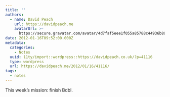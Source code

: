 ```yaml
---
title: ''
authors:
  - name: David Peach
    url: https://davidpeach.me
    avatarUrl: >-
      https://secure.gravatar.com/avatar/4d7faf5eee1f055a85788c44936b8995eaab6dfb004e7854ec747ccb272e91ee?s=96&d=mm&r=g
date: 2012-01-16T09:52:00.000Z
metadata:
  categories:
    - Notes
  uuid: 11ty/import::wordpress::https://davidpeach.co.uk/?p=41116
  type: wordpress
  url: https://davidpeach.me/2012/01/16/41116/
tags:
  - notes
---
```

This week’s mission: finish Bdbl.
